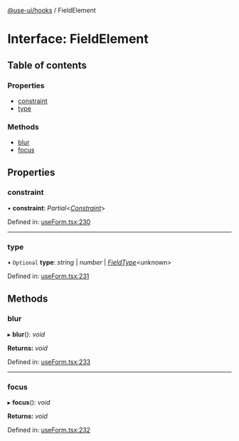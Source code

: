 [@use-ui/hooks](../README.md) / FieldElement

# Interface: FieldElement

## Table of contents

### Properties

- [constraint](fieldelement.md#constraint)
- [type](fieldelement.md#type)

### Methods

- [blur](fieldelement.md#blur)
- [focus](fieldelement.md#focus)

## Properties

### constraint

• **constraint**: *Partial*<[*Constraint*](constraint.md)\>

Defined in: [useForm.tsx:230](https://github.com/vasyas/use-ui-hooks/blob/4d60894/src/useForm.tsx#L230)

___

### type

• `Optional` **type**: *string* \| *number* \| [*FieldType*](fieldtype.md)<unknown\>

Defined in: [useForm.tsx:231](https://github.com/vasyas/use-ui-hooks/blob/4d60894/src/useForm.tsx#L231)

## Methods

### blur

▸ **blur**(): *void*

**Returns:** *void*

Defined in: [useForm.tsx:233](https://github.com/vasyas/use-ui-hooks/blob/4d60894/src/useForm.tsx#L233)

___

### focus

▸ **focus**(): *void*

**Returns:** *void*

Defined in: [useForm.tsx:232](https://github.com/vasyas/use-ui-hooks/blob/4d60894/src/useForm.tsx#L232)

